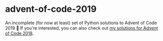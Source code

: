 # advent-of-code-2019

An incomplete (for now at least) set of Python solutions to Advent of Code 2019 🎅 If you're interested, you can also check out [my solutions for Advent of Code 2018](https://github.com/coocos/advent-of-code-2018).
